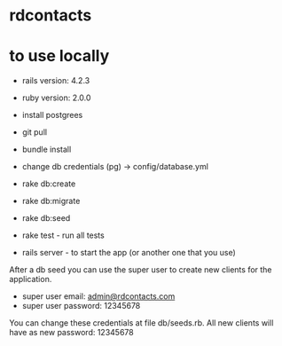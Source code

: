 # rdcontacts

# to use locally

- rails version: 4.2.3
- ruby version: 2.0.0
- install postgrees

- git pull
- bundle install
- change db credentials (pg) -> config/database.yml
- rake db:create
- rake db:migrate
- rake db:seed
- rake test - run all tests
- rails server - to start the app (or another one that you use)


After a db seed you can use the super user to create new clients for the application.

- super user email:  admin@rdcontacts.com
- super user password: 12345678

You can change these credentials at file db/seeds.rb. All new clients will have as new password: 12345678
